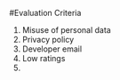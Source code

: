 #Evaluation Criteria
1. Misuse of personal data
2. Privacy policy
3. Developer email
4. Low ratings
5.  